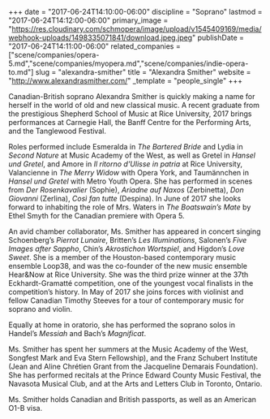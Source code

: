 +++
date = "2017-06-24T14:10:00-06:00"
discipline = "Soprano"
lastmod = "2017-06-24T14:12:00-06:00"
primary_image = "https://res.cloudinary.com/schmopera/image/upload/v1545409169/media/webhook-uploads/1498335071841/download.jpeg.jpeg"
publishDate = "2017-06-24T14:11:00-06:00"
related_companies = ["scene/companies/opera-5.md","scene/companies/myopera.md","scene/companies/indie-opera-to.md"]
slug = "alexandra-smither"
title = "Alexandra Smither"
website = "http://www.alexandrasmither.com/"
_template = "people_single"
+++

Canadian-British soprano Alexandra Smither is quickly making a name for herself in the world of old and new classical music. A recent graduate from the prestigious Shepherd School of Music at Rice University, 2017 brings performances at Carnegie Hall, the Banff Centre for the Performing Arts, and the Tanglewood Festival.

Roles performed include Esmeralda in *The Bartered Bride* and Lydia in *Second Nature* at Music Academy of the West, as well as Gretel in *Hansel und Gretel*, and Amore in *Il ritorno d’Ulisse in patria* at Rice University, Valancienne in *The Merry Widow* with Opera York, and Taumännchen in *Hansel und Gretel* with Metro Youth Opera. She has performed in scenes from *Der Rosenkavalier* (Sophie), *Ariadne auf Naxos* (Zerbinetta), *Don Giovanni* (Zerlina), *Così fan tutte* (Despina). In June of 2017 she looks forward to inhabiting the role of Mrs. Waters in *The Boatswain’s Mate* by Ethel Smyth for the Canadian premiere with Opera 5.

An avid chamber collaborator, Ms. Smither has appeared in concert singing Schoenberg’s *Pierrot Lunaire*, Britten’s *Les Illuminations*, Salonen’s *Five Images after Sappho*, Chin’s *Akrostichon Wortspiel*, and Higdon’s *Love Sweet*. She is a member of the Houston-based contemporary music ensemble Loop38, and was the co-founder of the new music ensemble Hear&Now at Rice University. She was the third prize winner at the 37th Eckhardt-Gramatté competition, one of the youngest vocal finalists in the competition’s history. In May of 2017 she joins forces with violinist and fellow Canadian Timothy Steeves for a tour of contemporary music for soprano and violin.

Equally at home in oratorio, she has performed the soprano solos in Handel’s *Messiah* and Bach’s *Magnificat*.

Ms. Smither has spent her summers at the Music Academy of the West, Songfest Mark and Eva Stern Fellowship), and the Franz Schubert Institute (Jean and Aline Chrétien Grant from the Jacqueline Demarais Foundation). She has performed recitals at the Prince Edward County Music Festival, the Navasota Musical Club, and at the Arts and Letters Club in Toronto, Ontario.

Ms. Smither holds Canadian and British passports, as well as an American O1-B visa.
